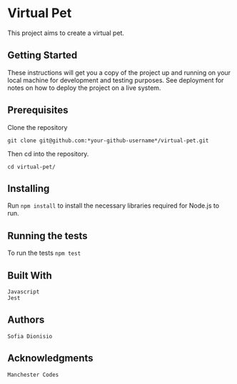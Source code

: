 # Virtual Pet

This project aims to create a virtual pet.

## Getting Started

These instructions will get you a copy of the project up and running on your local machine for development and testing    purposes. See deployment for notes on how to deploy the project on a live system.

## Prerequisites

Clone the repository

`git clone git@github.com:*your-github-username*/virtual-pet.git`

Then cd into the repository.

`cd virtual-pet/`

## Installing

Run `npm install` to install the necessary libraries required for Node.js to run.

## Running the tests

To run the tests `npm test`

## Built With

    Javascript
    Jest

## Authors

    Sofia Dionisio

## Acknowledgments

    Manchester Codes 
